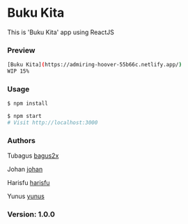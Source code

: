 # Buku Kita 

This is 'Buku Kita' app using ReactJS

### Preview 

```sh
[Buku Kita](https://admiring-hoover-55b66c.netlify.app/)
WIP 15%
```



### Usage

```sh
$ npm install
```

```sh
$ npm start
# Visit http://localhost:3000
```
### Authors

Tubagus
[bagus2x](https://www.github.com/bagus2x)

Johan
[johan](https://www.github.com/)

Harisfu
[harisfu](https://www.github.com/)

Yunus
[yunus](https://www.github.com/)

### Version: 1.0.0